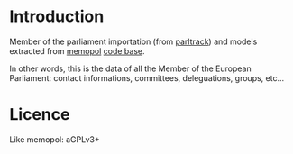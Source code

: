 Introduction
============

Member of the parliament importation (from [parltrack](https://parltrack.euwiki.org)) and models extracted from [memopol](https://memopol.lqdn.fr) [code base](https://gitorious.org/memopol2-0).

In other words, this is the data of all the Member of the European Parliament: contact informations, committees, deleguations, groups, etc...

Licence
=======

Like memopol: aGPLv3+

